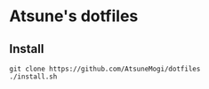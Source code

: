 # Atsune's dotfiles

## Install
```
git clone https://github.com/AtsuneMogi/dotfiles
./install.sh
```

